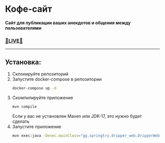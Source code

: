 # Кофе-сайт

**Сайт для публикации ваших анекдотов и общения между пользователями**
### [**🔴LIVE🔴**](https://ogokacheli.ru/dripperweb)
_____
## Установка:
1. Склонируйте репозиторий
2. Запустите docker-compose в репозитории
   ``` bash
   docker-compose up -d
   ```
3. Скомпилируйте приложение
   ``` bash
   mvn compile
   ```
   Если у вас не установлен Maven или JDK-17, это нужно будет сделать
4. Запустите приложение
   ``` bash
   mvn exec:java -Dexec.mainClass="gg.springtry.dripper_web.DripperWebApplication"
   ```
